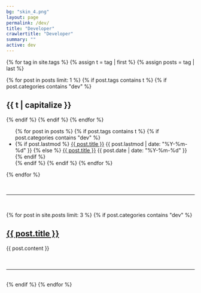 ```yaml
---
bg: "skin_4.png"
layout: page
permalink: /dev/
title: "Developer"
crawlertitle: "Developer"
summary: ""
active: dev
---
```


{% for tag in site.tags %}
  {% assign t = tag | first %}
  {% assign posts = tag | last %}

  {% for post in posts  limit: 1 %}
    {% if post.tags contains t %}
      {% if post.categories contains "dev" %}
  <h2 class="category-key" id="{{ t | downcase }}">{{ t | capitalize }}</h2>
      {% endif %}
    {% endif %}
  {% endfor %}

  <ul class="year">
    {% for post in posts %}
      {% if post.tags contains t %}
        {% if post.categories contains "dev" %}
          <li>
            {% if post.lastmod %}
              <a href="{{ post.url | relative_url}}">{{ post.title }}</a>
              <span class="date">{{ post.lastmod | date: "%Y-%m-%d"  }}</span>
            {% else %}
              <a href="{{ post.url | relative_url}}">{{ post.title }}</a>
              <span class="date">{{ post.date | date: "%Y-%m-%d"  }}</span>
            {% endif %}
          </li>
        {% endif %}
      {% endif %}
    {% endfor %}
  </ul>

{% endfor %}

<br>

--------------

<br>

{% for post in site.posts limit: 3 %}
  {% if post.categories contains "dev" %}
  
  <div class="post-content">
    <h2><a href="{{ post.url | relative_url }}">{{ post.title }}</a></h2>
    {{ post.content }}
  </div>

  <br>
  <br>

--------------

  <br>
  {% endif %}
{% endfor %}